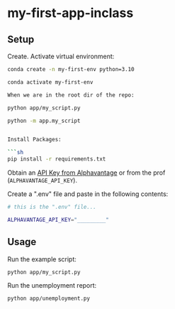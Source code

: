 # my-first-app-inclass

## Setup

Create. Activate virtual environment:

```sh
conda create -n my-first-env python=3.10

conda activate my-first-env

When we are in the root dir of the repo:

python app/my_script.py

python -m app.my_script


Install Packages:

```sh
pip install -r requirements.txt
```
Obtain an [API Key from Alphavantage](https://www.alphavantage.co/support/#api-key) or from the prof (`ALPHAVANTAGE_API_KEY`).

Create a ".env" file and paste in the following contents:

```sh
# this is the ".env" file...

ALPHAVANTAGE_API_KEY="_________"
```




## Usage

Run the example script:

```sh
python app/my_script.py
```

Run the unemployment report:

```sh
python app/unemployment.py
```